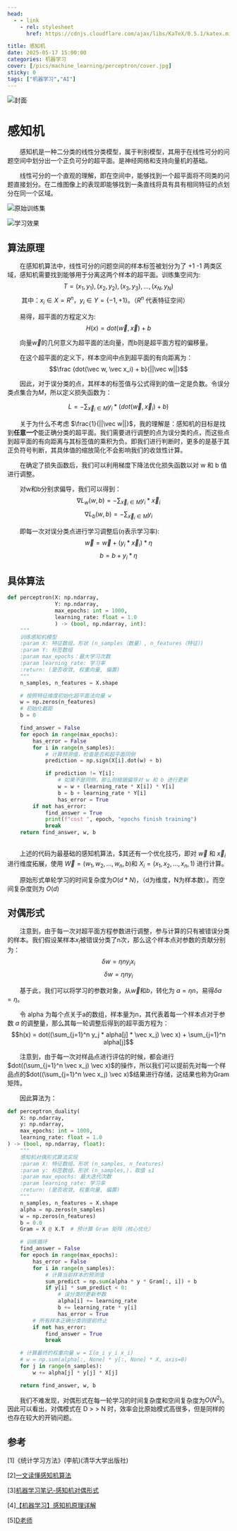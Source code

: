 ```yaml
---
head:
  - - link
    - rel: stylesheet
      href: https://cdnjs.cloudflare.com/ajax/libs/KaTeX/0.5.1/katex.min.css

title: 感知机
date: 2025-05-17 15:00:00
categories: 机器学习
cover: [/pics/machine_learning/perceptron/cover.jpg]
sticky: 0
tags: ["机器学习","AI"]
---
```

![封面](/pics/machine_learning/perceptron/cover.jpg)

# 感知机
&emsp;&emsp;感知机是一种二分类的线性分类模型，属于判别模型，其用于在线性可分的问题空间中划分出一个正负可分的超平面。是神经网络和支持向量机的基础。

&emsp;&emsp;线性可分的一个直观的理解，即在空间中，能够找到一个超平面将不同类的问题直接划分。在二维图像上的表现即能够找到一条直线将具有具有相同特征的点划分在同一个区域。

![原始训练集](/pics/machine_learning/perceptron/Figure_1.png)

![学习效果](/pics/machine_learning/perceptron/Figure_2.png)


## 算法原理
&emsp;&emsp;在感知机算法中，线性可分的问题空间的样本标签被划分为了 +1 -1 两类区域，感知机需要找到能够用于分离这两个样本的超平面。训练集空间为:
$$T={(x_1,y_1), (x_2, y_2), (x_3, y_3),...,(x_N, y_N)}$$
&emsp;&emsp; 其中：$x_i\in X = R^n$，$y_i \in Y = \{-1, +1\}$。（$R^n$ 代表特征空间）

&emsp;&emsp;易得，超平面的方程定义为:
$$H(x) = dot(\vec w, \vec x) + b$$

&emsp;&emsp;向量$\vec w$的几何意义为超平面的法向量，而b则是超平面方程的偏移量。

&emsp;&emsp;在这个超平面的定义下，样本空间中点到超平面的有向距离为：
$$\frac {dot(\vec w, \vec x_i) + b}{||\vec w||}$$

&emsp;&emsp;因此，对于误分类的点，其样本的标签值与公式得到的值一定是负数。令误分类点集合为$M$，所以定义损失函数为：

$$L = -\sum_{\vec x_i \in M} {y_i *(dot(\vec w, \vec x_i) + b)}$$

&emsp;&emsp;关于为什么不考虑 $\frac{1}{||\vec w||}$，我的理解是：感知机的目标是找到**任意一个**能正确分类的超平面。我们需要进行调整的点为误分类的点，而这些点到超平面的有向距离与其标签值的乘积为负。即我们进行判断时，更多的是基于其正负符号判断，其具体值的缩放简化不会影响我们的收敛性计算。

&emsp;&emsp;在确定了损失函数后，我们可以利用梯度下降法优化损失函数以对 w 和 b 值进行调整。

&emsp;&emsp;对w和b分别求偏导，我们可以得到：
$$\nabla{L_w(w, b)} = -\sum_{\vec x_i \in M} {y_i * \vec x_i}$$
$$\nabla{L_b(w, b)} = -\sum_{\vec x_i \in M} {y_i}$$

&emsp;&emsp;即每一次对误分类点进行学习调整后($\eta$表示学习率):
$$\vec w = \vec w + (y_i * \vec x_i) * \eta$$
$$ b = b + y_i*\eta$$

## 具体算法

```python
def perceptron(X: np.ndarray,
               Y: np.ndarray,
               max_epochs: int = 1000,
               learning_rate: float = 1.0
               ) -> (bool, np.ndarray, int):
    """
    训练感知机模型
    :param X: 特征数组，形状 (n_samples（数量）, n_features（特征）)
    :param Y: 标签数组
    :param max_epochs：最大学习次数
    :param learning_rate: 学习率
    :return: (是否收敛, 权重向量, 偏置)
    """
    n_samples, n_features = X.shape

    # 按照特征维度初始化超平面法向量 w
    w = np.zeros(n_features)
    # 初始化截距
    b = 0

    find_answer = False
    for epoch in range(max_epochs):
        has_error = False
        for i in range(n_samples):
            # 计算预测值，检查是否和超平面同侧
            prediction = np.sign(X[i].dot(w) + b)

            if prediction != Y[i]:
                # 如果不是同侧，那么则根据偏导对 w 和 b 进行更新
                w = w + (learning_rate * X[i]) * Y[i]
                b = b + learning_rate * Y[i]
                has_error = True
        if not has_error:
            find_answer = True
            print(f"cost ", epoch, "epochs finish training")
            break
    return find_answer, w, b
    
```

&emsp;&emsp;上述的代码为最基础的感知机算法，$其还有一个优化技巧，即对 $\vec w$ 和 $\vec x_i$进行维度拓展，使用 $\vec W = (w_1, w_2, ..., w_n, b)$和 $X_i = (x_1, x_2, ..., x_n, 1)$ 进行计算。

&emsp;&emsp;原始形式单轮学习的时间复杂度为$O(d*N)$，（d为维度，N为样本数）。而空间复杂度则为 $O(d)$

## 对偶形式
&emsp;&emsp;注意到，由于每一次对超平面方程参数进行调整，参与计算的只有被错误分类的样本。我们假设某样本$x_i$被错误分类了n次，那么这个样本点对参数的贡献分别为：
$$\delta w = \eta n y_i x_i$$
$$\delta w = \eta n y_i$$

&emsp;&emsp;基于此，我们可以将学习的参数对象，从$\vec w$和$b$，转化为 $a = \eta n$，易得$\delta a = \eta$。

&emsp;&emsp;令 alpha 为每个点关于a的数组，样本量为n，其代表着每一个样本点对于参数 ${a}$ 的调整量，那么其每一轮调整后得到的超平面方程为：
$$h(x) = dot((\sum_{j=1}^n y_j * alpha[j] * \vec x_j) \vec x) + \sum_{j=1}^n alpha[j]$$

&emsp;&emsp;注意到，由于每一次对样品点进行评估的时候，都会进行 $dot((\sum_{j=1}^n \vec x_j) \vec x)$的操作，所以我们可以提前先对每一个样品点的$dot((\sum_{j=1}^n \vec x_j) \vec x)$结果进行存储，这结果也称为Gram矩阵。

&emsp;&emsp;因此算法为：
```python
def perceptron_duality(
    X: np.ndarray,
    y: np.ndarray,
    max_epochs: int = 1000,
    learning_rate: float = 1.0
) -> (bool, np.ndarray, float):
    """
    感知机对偶形式算法实现
    :param X: 特征数组，形状 (n_samples, n_features)
    :param y: 标签数组，形状 (n_samples,)，取值 ±1
    :param max_epochs: 最大迭代次数
    :param learning_rate: 学习率
    :return: (是否收敛, 权重向量, 偏置)
    """
    n_samples, n_features = X.shape
    alpha = np.zeros(n_samples)
    w = np.zeros(n_features)
    b = 0.0
    Gram = X @ X.T  # 预计算 Gram 矩阵（核心优化）

    # 训练循环
    find_answer = False
    for epoch in range(max_epochs):
        has_error = False
        for i in range(n_samples):
            # 计算当前样本的预测值
            sum_predict = np.sum(alpha * y * Gram[:, i]) + b
            if y[i] * sum_predict < 0:
                # 误分类时更新参数
                alpha[i] += learning_rate
                b += learning_rate * y[i]
                has_error = True
        # 所有样本正确分类则提前终止
        if not has_error:
            find_answer = True
            break

    # 计算最终的权重向量 w = Σ(α_i y_i x_i)
    # w = np.sum(alpha[:, None] * y[:, None] * X, axis=0)
    for j in range(n_samples):
        w += alpha[j] * y[j] * X[j]

    return find_answer, w, b
```

&emsp;&emsp;我们不难发现，对偶形式在每一轮学习的时间复杂度和空间复杂度为$O(N^2)$。因此可以看出，对偶模式在 D > > N 时，效率会比原始模式高很多，但是同样的也存在较大的开销问题。

## 参考
[1]《统计学习方法》(李航)(清华大学出版社)

[2][一文读懂感知机算法](https://zhuanlan.zhihu.com/p/72040253)

[3][机器学习笔记-感知机对偶形式](https://blog.csdn.net/weixin_54814385/article/details/122467399)

[4][【机器学习】感知机原理详解](https://blog.csdn.net/pxhdky/article/details/86360535)

[5][D老师](https://www.deepseek.com)